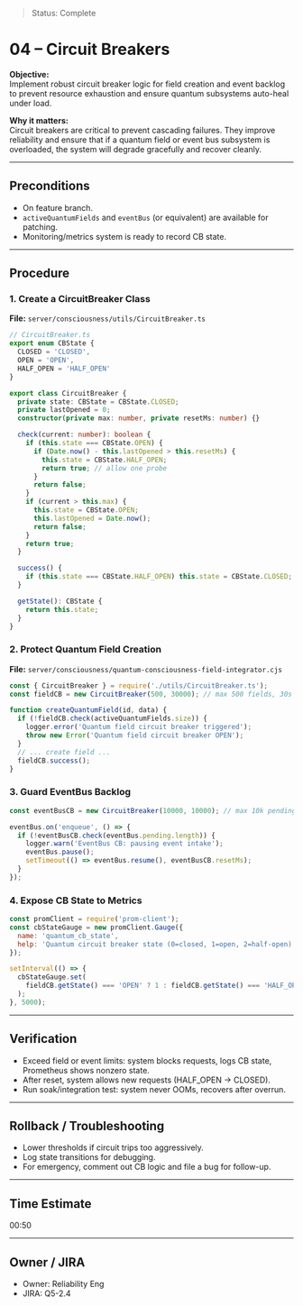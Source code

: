 > Status: Complete

# 04 – Circuit Breakers

**Objective:**  
Implement robust circuit breaker logic for field creation and event backlog to prevent resource exhaustion and ensure 
quantum subsystems auto-heal under load.

**Why it matters:**  
Circuit breakers are critical to prevent cascading failures. They improve reliability and ensure that if a 
quantum field or event bus subsystem is overloaded, the system will degrade gracefully and recover cleanly.

---

## Preconditions

- On feature branch.
- `activeQuantumFields` and `eventBus` (or equivalent) are available for patching.
- Monitoring/metrics system is ready to record CB state.

---

## Procedure

### 1. Create a CircuitBreaker Class

**File:** `server/consciousness/utils/CircuitBreaker.ts`

```ts
// CircuitBreaker.ts
export enum CBState {
  CLOSED = 'CLOSED',
  OPEN = 'OPEN',
  HALF_OPEN = 'HALF_OPEN'
}

export class CircuitBreaker {
  private state: CBState = CBState.CLOSED;
  private lastOpened = 0;
  constructor(private max: number, private resetMs: number) {}

  check(current: number): boolean {
    if (this.state === CBState.OPEN) {
      if (Date.now() - this.lastOpened > this.resetMs) {
        this.state = CBState.HALF_OPEN;
        return true; // allow one probe
      }
      return false;
    }
    if (current > this.max) {
      this.state = CBState.OPEN;
      this.lastOpened = Date.now();
      return false;
    }
    return true;
  }

  success() {
    if (this.state === CBState.HALF_OPEN) this.state = CBState.CLOSED;
  }

  getState(): CBState {
    return this.state;
  }
}
```

### 2. Protect Quantum Field Creation

**File:** `server/consciousness/quantum-consciousness-field-integrator.cjs`

```js
const { CircuitBreaker } = require('./utils/CircuitBreaker.ts');
const fieldCB = new CircuitBreaker(500, 30000); // max 500 fields, 30s reset

function createQuantumField(id, data) {
  if (!fieldCB.check(activeQuantumFields.size)) {
    logger.error('Quantum field circuit breaker triggered');
    throw new Error('Quantum field circuit breaker OPEN');
  }
  // ... create field ...
  fieldCB.success();
}
```

### 3. Guard EventBus Backlog

```js
const eventBusCB = new CircuitBreaker(10000, 10000); // max 10k pending, 10s reset

eventBus.on('enqueue', () => {
  if (!eventBusCB.check(eventBus.pending.length)) {
    logger.warn('EventBus CB: pausing event intake');
    eventBus.pause();
    setTimeout(() => eventBus.resume(), eventBusCB.resetMs);
  }
});
```

### 4. Expose CB State to Metrics

```js
const promClient = require('prom-client');
const cbStateGauge = new promClient.Gauge({
  name: 'quantum_cb_state',
  help: 'Quantum circuit breaker state (0=closed, 1=open, 2=half-open)'
});

setInterval(() => {
  cbStateGauge.set(
    fieldCB.getState() === 'OPEN' ? 1 : fieldCB.getState() === 'HALF_OPEN' ? 2 : 0
  );
}, 5000);
```

---

## Verification

- Exceed field or event limits: system blocks requests, logs CB state, Prometheus shows nonzero state.
- After reset, system allows new requests (HALF_OPEN → CLOSED).
- Run soak/integration test: system never OOMs, recovers after overrun.

---

## Rollback / Troubleshooting

- Lower thresholds if circuit trips too aggressively.
- Log state transitions for debugging.
- For emergency, comment out CB logic and file a bug for follow-up.

---

## Time Estimate

00:50

---

## Owner / JIRA

- Owner: Reliability Eng
- JIRA: Q5-2.4